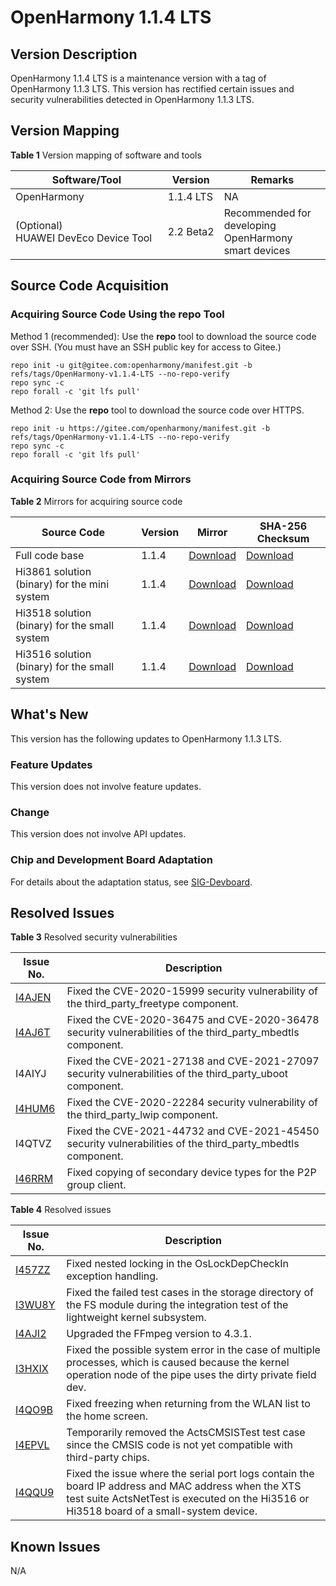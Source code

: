 # OpenHarmony 1.1.4 LTS

## Version Description

OpenHarmony 1.1.4 LTS is a maintenance version with a tag of OpenHarmony 1.1.3 LTS. This version has rectified certain issues and security vulnerabilities detected in OpenHarmony 1.1.3 LTS.


## Version Mapping

**Table 1** Version mapping of software and tools

| Software/Tool| Version| Remarks|
| -------- | -------- | -------- |
| OpenHarmony | 1.1.4&nbsp;LTS | NA |
| (Optional) HUAWEI&nbsp;DevEco&nbsp;Device&nbsp;Tool| 2.2&nbsp;Beta2 | Recommended for developing OpenHarmony smart devices|


## Source Code Acquisition


### Acquiring Source Code Using the repo Tool

Method 1 \(recommended\): Use the **repo** tool to download the source code over SSH. \(You must have an SSH public key for access to Gitee.\)

```
repo init -u git@gitee.com:openharmony/manifest.git -b refs/tags/OpenHarmony-v1.1.4-LTS --no-repo-verify
repo sync -c
repo forall -c 'git lfs pull'
```

Method 2: Use the **repo** tool to download the source code over HTTPS.

```
repo init -u https://gitee.com/openharmony/manifest.git -b refs/tags/OpenHarmony-v1.1.4-LTS --no-repo-verify
repo sync -c
repo forall -c 'git lfs pull'
```


### Acquiring Source Code from Mirrors

**Table 2** Mirrors for acquiring source code

| Source Code| Version| Mirror| SHA-256 Checksum|
| -------- | -------- | -------- | -------- |
| Full code base| 1.1.4 | [Download](https://repo.huaweicloud.com/harmonyos/os/1.1.4/code-v1.1.4-LTS.tar.gz)| [Download](https://repo.huaweicloud.com/harmonyos/os/1.1.4/code-v1.1.4-LTS.tar.gz.sha256)|
| Hi3861 solution (binary) for the mini system| 1.1.4 | [Download](https://repo.huaweicloud.com/harmonyos/os/1.1.4/wifiiot-1.1.4.tar.gz)| [Download](https://repo.huaweicloud.com/harmonyos/os/1.1.4/wifiiot-1.1.4.tar.gz.sha256)|
| Hi3518 solution (binary) for the small system| 1.1.4 | [Download](https://repo.huaweicloud.com/harmonyos/os/1.1.4/ipcamera_hi3518ev300-1.1.4.tar.gz)| [Download](https://repo.huaweicloud.com/harmonyos/os/1.1.4/ipcamera_hi3518ev300-1.1.4.tar.gz.sha256)|
| Hi3516 solution (binary) for the small system| 1.1.4 | [Download](https://repo.huaweicloud.com/harmonyos/os/1.1.4/ipcamera_hi3516dv300-1.1.4.tar.gz)| [Download](https://repo.huaweicloud.com/harmonyos/os/1.1.4/ipcamera_hi3516dv300-1.1.4.tar.gz.sha256)|


## What's New

This version has the following updates to OpenHarmony 1.1.3 LTS.


### Feature Updates

This version does not involve feature updates.


### Change

This version does not involve API updates.


### Chip and Development Board Adaptation

For details about the adaptation status, see [SIG-Devboard](https://gitee.com/openharmony/community/blob/master/sig/sig-devboard/sig_devboard.md).


## Resolved Issues

**Table 3** Resolved security vulnerabilities

| Issue No.| Description|
| -------- | -------- |
| [I4AJEN](https://gitee.com/openharmony/third_party_freetype/issues/I4AJEN) | Fixed the CVE-2020-15999 security vulnerability of the third_party_freetype component.|
| [I4AJ6T](https://gitee.com/openharmony/third_party_mbedtls/issues/I4AJ6T) | Fixed the CVE-2020-36475 and CVE-2020-36478 security vulnerabilities of the third_party_mbedtls component.|
| I4AIYJ | Fixed the CVE-2021-27138 and CVE-2021-27097 security vulnerabilities of the third_party_uboot component.|
| [I4HUM6](https://gitee.com/openharmony/third_party_lwip/issues/I4HUM6?from=project-issue) | Fixed the CVE-2020-22284 security vulnerability of the third_party_lwip component.|
| I4QTVZ | Fixed the CVE-2021-44732 and CVE-2021-45450 security vulnerabilities of the third_party_mbedtls component.|
| [I46RRM](https://gitee.com/openharmony/third_party_wpa_supplicant/issues/I46RRM?from=project-issue) | Fixed copying of secondary device types for the P2P group client.|

**Table 4** Resolved issues

| Issue No.| Description|
| -------- | -------- |
| [I457ZZ](https://gitee.com/openharmony/kernel_liteos_a/issues/I457ZZ) | Fixed nested locking in the OsLockDepCheckIn exception handling.|
| [I3WU8Y](https://gitee.com/openharmony/kernel_liteos_a/issues/I3WU8Y) | Fixed the failed test cases in the storage directory of the FS module during the integration test of the lightweight kernel subsystem.|
| [I4AJI2](https://gitee.com/openharmony/device_hisilicon_third_party_ffmpeg/issues/I4AJI2) | Upgraded the FFmpeg version to 4.3.1.|
| [I3HXIX](https://gitee.com/openharmony/third_party_NuttX/issues/I3HXIX?from=project-issue) | Fixed the possible system error in the case of multiple processes, which is caused because the kernel operation node of the pipe uses the dirty private field dev.|
| [I4QO9B](https://gitee.com/openharmony/communication_wifi_lite/issues/I4QO9B?from=project-issue) | Fixed freezing when returning from the WLAN list to the home screen.|
| [I4EPVL](https://gitee.com/openharmony/xts_acts/issues/I4EPVL?from=project-issue) | Temporarily removed the ActsCMSISTest test case since the CMSIS code is not yet compatible with third-party chips.|
| [I4QQU9](https://gitee.com/openharmony/xts_acts/issues/I4QQU9) | Fixed the issue where the serial port logs contain the board IP address and MAC address when the XTS test suite ActsNetTest is executed on the Hi3516 or Hi3518 board of a small-system device.|


## Known Issues

N/A

